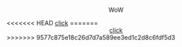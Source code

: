 <p align='center'>WoW</p>
<<<<<<< HEAD
<a href="https://mrflusha.github.io/regform.github.io/" align='center' link='grey' vlink='green'>click</a>
=======
<div  align='center'><a href="https://mrflusha.github.io/regform.github.io/" target="_blank" link='grey' vlink='green'>click</a>
</div>
>>>>>>> 9577c875e18c26d7d7a589ee3ed1c2d8c6fdf5d3
